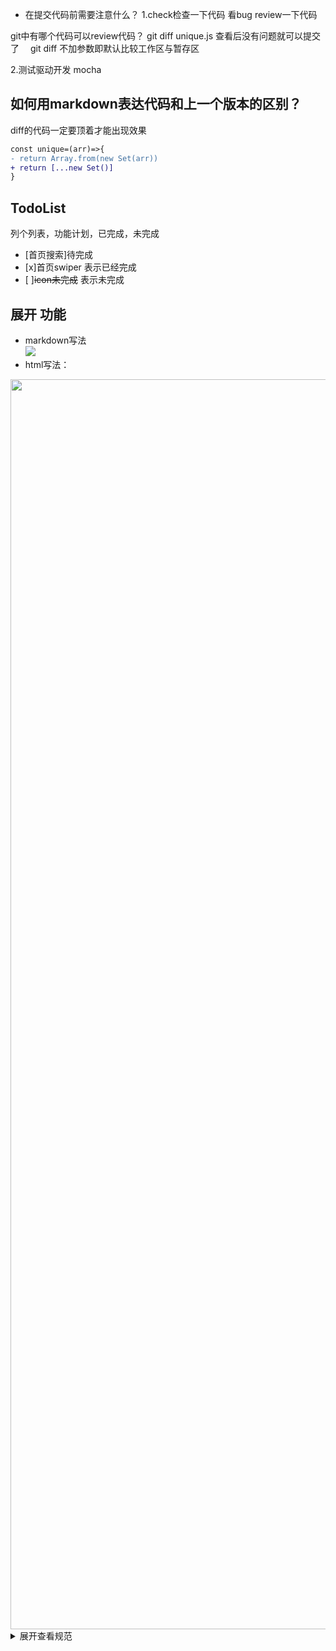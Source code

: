 - 在提交代码前需要注意什么？
1.check检查一下代码 看bug 
 review一下代码  

 git中有哪个代码可以review代码？
 git diff unique.js
 查看后没有问题就可以提交了
　git diff 不加参数即默认比较工作区与暂存区

 2.测试驱动开发 mocha


 ## 如何用markdown表达代码和上一个版本的区别？
diff的代码一定要顶着才能出现效果
 ```diff
const unique=(arr)=>{
- return Array.from(new Set(arr))
+ return [...new Set()]
}
 ```

 ## TodoList  
 列个列表，功能计划，已完成，未完成
 - [首页搜索]待完成
 - [x]首页swiper   表示已经完成
 - [ ]~~icon未完成~~    表示未完成

 ## 展开 功能
- markdown写法</br>
![](https://sf3-ttcdn-tos.pstatp.com/img/user-avatar/5f23db3950d58a607f35495cea91e6e6~300x300.image)
 - html写法：</br>
 <img src="https://sf3-ttcdn-tos.pstatp.com/img/user-avatar/5f23db3950d58a607f35495cea91e6e6~300x300.image" width="2000"/>

<details>
<summary>展开查看规范</summary>
这是展开的内容一
</details>